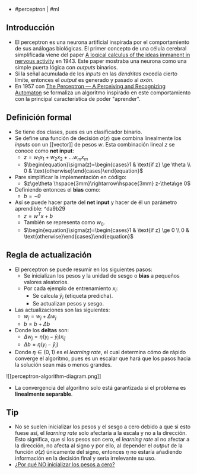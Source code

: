 - #perceptron | #ml

## Introducción
- El perceptron es una neurona artificial inspirada por el comportamiento de sus análogas biológicas. El primer concepto de una célula cerebral simplificada viene del paper [A logical calculus of the ideas immanent in nervous activity](https://link.springer.com/article/10.1007/BF02478259) en $1943$. Este paper mostraba una neurona como una simple puerta lógica con *outputs* binarios.
- Si la señal acumulada de los *inputs*  en las *dendritas* excedía cierto límite, entonces el *output* es generado y pasado al *axón*.
- En $1957$ con [The Perceptron — A Perceiving and Recognizing Automaton](https://websites.umass.edu/brain-wars/1957-the-birth-of-cognitive-science/the-perceptron-a-perceiving-and-recognizing-automaton/) se formaliza un algoritmo inspirado en este comportamiento con la principal característica de poder "aprender".

## Definición formal
- Se tiene dos clases, pues es un clasificador binario. 
- Se define una función de decisión $\sigma(z)$ que combina linealmente los *inputs* con un [[vector]] de pesos $w$. Esta combinación lineal $z$ se conoce como **net input**: 
	- $z = w_1x_{1}+w_{2}x_2+...w_mx_m$
	- $\begin{equation}\sigma(z)=\begin{cases}1 & \text{if z} \ge \theta \\ 0 & \text{otherwise}\end{cases}\end{equation}$
- Pare simplificar la implementación en código:
	- $z\ge\theta \hspace{3mm}\rightarrow\hspace{3mm} z-\theta\ge 0$
- Definiendo entonces  el **bias** como:
	- $b=-\theta$
- Así se puede hacer parte del **net input** y hacer de él un parámetro aprendible: ^da9b29
	- $z=w^Tx+b$
	- También se representa como $w_0$.
	- $\begin{equation}\sigma(z)=\begin{cases}1 & \text{if z} \ge 0 \\ 0 & \text{otherwise}\end{cases}\end{equation}$

## Regla de actualización
- El perceptron se puede resumir en los siguientes pasos:
	- Se inicializan los pesos y la unidad de sesgo o **bias** a pequeños valores aleatorios.
	- Por cada ejemplo de entrenamiento $x_i$:
		- Se calcula $\hat{y}_i$ (etiqueta predicha).
		- Se actualizan pesos y sesgo.
- Las actualizaciones son las siguientes:
	- $w_j=w_{j}+\Delta w_j$
	- $b=b+\Delta b$
- Donde los **deltas** son:
	- $\Delta w_j=\eta(y_i-\hat{y}_i)x_{ij}$
	- $\Delta b=\eta(y_i-\hat{y}_i)$
- Donde $\eta\in(0,1)$ es el *learning rate*, el cual determina cómo de rápido converge el algoritmo, pues es un escalar que hará que los pasos hacia la solución sean más o menos grandes.

![[perceptron-algorithm-diagram.png]]

- La convergencia del algoritmo solo está garantizada si el problema es **linealmente separable**.

## Tip
- No se suelen inicializar los pesos y el sesgo a cero debido a que si esto fuese así, el *learning rate* solo afectaría a la escala y no a la dirección. Esto significa, que si los pesos son cero, el *learning rate* al no afectar a la dirección, no afecta al signo y por ello, al depender el *output*  de la función $\sigma(z)$  únicamente del signo, entonces $\eta$ no estaría añadiendo información en la decisión final y sería irrelevante su uso.
- [¿Por qué NO inicializar los pesos a cero?](https://datascience.stackexchange.com/questions/26134/initialize-perceptron-weights-with-zero)